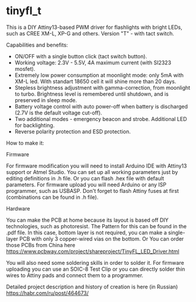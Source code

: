 # tinyfl_t
This is a DIY Attiny13-based PWM driver for flashlights with bright LEDs, such as CREE XM-L, XP-G and others. Version "T" - with tact switch.

Capabilities and benefits:

- ON/OFF with a single button click (tact switch button).
- Working voltage: 2.3V - 5.5V, 4A maximum current (with SI2323 mosfet).
- Extremely low power consumption at moonlight mode: only 5mA with XM-L led. With standart 18650 cell it will shine more than 20 days.
- Stepless brightness adjustment with gamma-correction, from moonlight to turbo. Brightness level is remembered until shutdown, and is preserved in sleep mode.
- Battery voltage control with auto power-off when battery is discharged (2.7V is the default voltage cut-off).
- Two additional modes - emergency beacon and strobe. Additional LED for backlighting.
- Reverse polarity protection and ESD protection.

How to make it:

Firmware

For firmware modification you will need to install Arduino IDE with Attiny13 support or Atmel Studio. You can set up all working parameters just by editing definitions in .h file. 
Or you can flash .hex file with default parameters. For firmware upload you will need Arduino or any ISP programmer, such as USBASP. 
Don't forget to flash Attiny fuses at first (combinations can be found in .h file).

Hardware


You can make the PCB at home because its layout is based off DIY technologies, such as photoresist. The Pattern for this can be found in the .pdf file. 
In this case, bottom layer is not required, you can make a single-layer PCB with only 3 copper-wired vias on the bottom. 
Or You can order those PCBs from China here https://www.pcbway.com/project/shareproject/TinyFL_LED_Driver.html 

You will also need some soldering skills in order to solder it. For firmware uploading you can use an SOIC-8 Test Clip or you can directly solder thin wires to Attiny pads and connect them to a programmer.

Detailed project description and history of creation is here (in Russian) https://habr.com/ru/post/464673/
